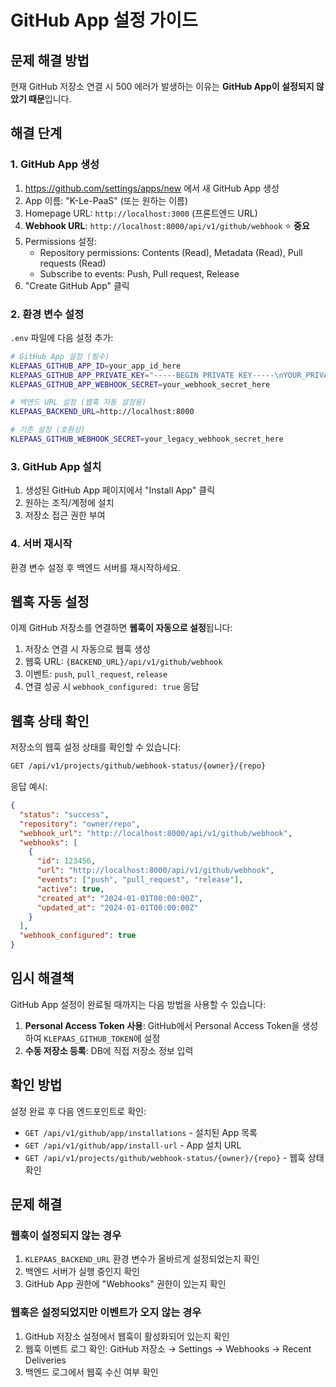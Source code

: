 # GitHub App 설정 가이드

## 문제 해결 방법

현재 GitHub 저장소 연결 시 500 에러가 발생하는 이유는 **GitHub App이 설정되지 않았기 때문**입니다.

## 해결 단계

### 1. GitHub App 생성
1. https://github.com/settings/apps/new 에서 새 GitHub App 생성
2. App 이름: "K-Le-PaaS" (또는 원하는 이름)
3. Homepage URL: `http://localhost:3000` (프론트엔드 URL)
4. **Webhook URL**: `http://localhost:8000/api/v1/github/webhook` ⭐ **중요**
5. Permissions 설정:
   - Repository permissions: Contents (Read), Metadata (Read), Pull requests (Read)
   - Subscribe to events: Push, Pull request, Release
6. "Create GitHub App" 클릭

### 2. 환경 변수 설정
`.env` 파일에 다음 설정 추가:

```bash
# GitHub App 설정 (필수)
KLEPAAS_GITHUB_APP_ID=your_app_id_here
KLEPAAS_GITHUB_APP_PRIVATE_KEY="-----BEGIN PRIVATE KEY-----\nYOUR_PRIVATE_KEY_CONTENT_HERE\n-----END PRIVATE KEY-----"
KLEPAAS_GITHUB_APP_WEBHOOK_SECRET=your_webhook_secret_here

# 백엔드 URL 설정 (웹훅 자동 설정용)
KLEPAAS_BACKEND_URL=http://localhost:8000

# 기존 설정 (호환성)
KLEPAAS_GITHUB_WEBHOOK_SECRET=your_legacy_webhook_secret_here
```

### 3. GitHub App 설치
1. 생성된 GitHub App 페이지에서 "Install App" 클릭
2. 원하는 조직/계정에 설치
3. 저장소 접근 권한 부여

### 4. 서버 재시작
환경 변수 설정 후 백엔드 서버를 재시작하세요.

## 웹훅 자동 설정

이제 GitHub 저장소를 연결하면 **웹훅이 자동으로 설정**됩니다:

1. 저장소 연결 시 자동으로 웹훅 생성
2. 웹훅 URL: `{BACKEND_URL}/api/v1/github/webhook`
3. 이벤트: `push`, `pull_request`, `release`
4. 연결 성공 시 `webhook_configured: true` 응답

## 웹훅 상태 확인

저장소의 웹훅 설정 상태를 확인할 수 있습니다:

```bash
GET /api/v1/projects/github/webhook-status/{owner}/{repo}
```

응답 예시:
```json
{
  "status": "success",
  "repository": "owner/repo",
  "webhook_url": "http://localhost:8000/api/v1/github/webhook",
  "webhooks": [
    {
      "id": 123456,
      "url": "http://localhost:8000/api/v1/github/webhook",
      "events": ["push", "pull_request", "release"],
      "active": true,
      "created_at": "2024-01-01T00:00:00Z",
      "updated_at": "2024-01-01T00:00:00Z"
    }
  ],
  "webhook_configured": true
}
```

## 임시 해결책

GitHub App 설정이 완료될 때까지는 다음 방법을 사용할 수 있습니다:

1. **Personal Access Token 사용**: GitHub에서 Personal Access Token을 생성하여 `KLEPAAS_GITHUB_TOKEN`에 설정
2. **수동 저장소 등록**: DB에 직접 저장소 정보 입력

## 확인 방법

설정 완료 후 다음 엔드포인트로 확인:
- `GET /api/v1/github/app/installations` - 설치된 App 목록
- `GET /api/v1/github/app/install-url` - App 설치 URL
- `GET /api/v1/projects/github/webhook-status/{owner}/{repo}` - 웹훅 상태 확인

## 문제 해결

### 웹훅이 설정되지 않는 경우
1. `KLEPAAS_BACKEND_URL` 환경 변수가 올바르게 설정되었는지 확인
2. 백엔드 서버가 실행 중인지 확인
3. GitHub App 권한에 "Webhooks" 권한이 있는지 확인

### 웹훅은 설정되었지만 이벤트가 오지 않는 경우
1. GitHub 저장소 설정에서 웹훅이 활성화되어 있는지 확인
2. 웹훅 이벤트 로그 확인: GitHub 저장소 → Settings → Webhooks → Recent Deliveries
3. 백엔드 로그에서 웹훅 수신 여부 확인
